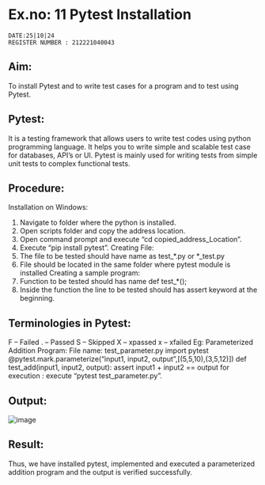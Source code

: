  # Ex.no: 11 Pytest Installation 
 ```
 DATE:25|10|24
 REGISTER NUMBER : 212221040043
```
 ## Aim:
 To install Pytest and to write test cases for a program and to test using Pytest.
 ## Pytest:
 It is a testing framework that allows users to write test codes using python
 programming language. It helps you to write simple and scalable test case for
 databases, API’s or UI. Pytest is mainly used for writing tests from simple unit tests to
 complex functional tests.
 ## Procedure:
 Installation on Windows:
 1. Navigate to folder where the python is installed.
 2. Open scripts folder and copy the address location.
 3. Open command prompt and execute “cd copied_address_Location”.
 4. Execute “pip install pytest”. Creating File:
 5. The file to be tested should have name as test_*.py or *_test.py
 6. File should be located in the same folder where pytest module is installed Creating
 a sample program:
7. Function to be tested should has name def test_*();
 8. Inside the function the line to be tested should has assert keyword at the
 beginning.
 ## Terminologies in Pytest:
 F – Failed 
. – Passed S – Skipped X – xpassed x – xfailed 
Eg: 
Parameterized Addition Program: 
File name: test_parameter.py 
import pytest 
@pytest.mark.parameterize(“input1, input2, output”,[(5,5,10),(3,5,12)]) 
def test_add(input1, input2, output): 
assert input1 + input2 == output 
for execution : execute “pytest test_parameter.py”.
## Output:
![image](https://github.com/user-attachments/assets/31d2e872-12f5-4cfb-9d76-c3efe03cf3b4)
## Result:
 Thus, we have installed pytest, implemented and executed a parameterized addition
 program and the output is verified successfully.
